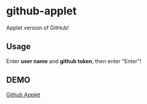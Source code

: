 # github-applet

Applet version of GitHub!

## Usage

Enter **user name** and **github token**, then enter "Enter"!

## DEMO

[Github Applet](./demo/github-applet.mp4)
